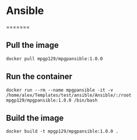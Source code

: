 # Ansible
=======

## Pull the image
`docker pull mpgp129/mpgpansible:1.0.0`

## Run the container
`docker run --rm --name mpgpansible -it -v /home/alex/Templates/test/ansible/Ansible/:/root  mpgp129/mpgpansible:1.0.0 /bin/bash`

## Build the image
`docker build -t mpgp129/mpgpansible:1.0.0 .`

